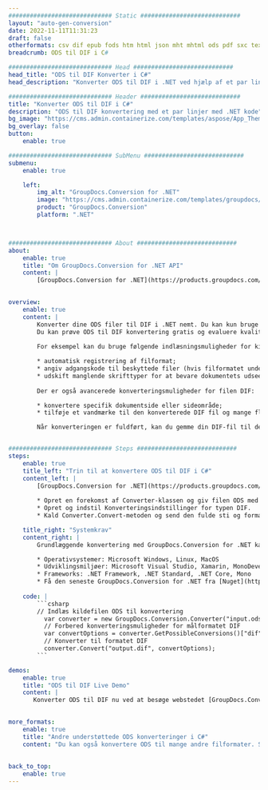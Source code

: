 ```yaml
---
############################# Static ############################
layout: "auto-gen-conversion"
date: 2022-11-11T11:31:23
draft: false
otherformats: csv dif epub fods htm html json mht mhtml ods pdf sxc tex tsv xlam xls xlsb xlsm xlsx xlt xltm xltx xml xps
breadcrumb: ODS til DIF i C#

############################# Head ############################
head_title: "ODS til DIF Konverter i C#"
head_description: "Konverter ODS til DIF i .NET ved hjælp af et par linjer kode. Brug GroupDocs Document Conversion API til at konvertere over 160 filformater."

############################# Header ############################
title: "Konverter ODS til DIF i C#"
description: "ODS til DIF konvertering med et par linjer med .NET kode"
bg_image: "https://cms.admin.containerize.com/templates/aspose/App_Themes/V3/images/bg/header1.png"
bg_overlay: false
button:
    enable: true

############################# SubMenu ############################
submenu:
    enable: true

    left:
        img_alt: "GroupDocs.Conversion for .NET"
        image: "https://cms.admin.containerize.com/templates/groupdocs/images/product-logos/90x90-noborder/groupdocs-conversion-net.png"
        product: "GroupDocs.Conversion"
        platform: ".NET"



############################# About ############################
about:
    enable: true
    title: "Om GroupDocs.Conversion for .NET API"
    content: |
        [GroupDocs.Conversion for .NET](https://products.groupdocs.com/conversion/net/) kan bruges til at konvertere Microsoft Word, Excel, PowerPoint, PDF, Visio og andre formater. GroupDocs.Conversion er en selvstændig API, der er velegnet til back-end og interne systemer, hvor høj ydeevne er påkrævet. Det afhænger ikke af nogen software som Microsoft eller Open Office.
    

overview:
    enable: true
    content: |
        Konverter dine ODS filer til DIF i .NET nemt. Du kan kun bruge et par C# kodelinjer i enhver platform efter eget valg, såsom - Windows, Linux, macOS.
        Du kan prøve ODS til DIF konvertering gratis og evaluere kvaliteten af ​​konverteringsresultaterne. Sammen med simple filkonverteringsscenarier kan du prøve mere avancerede muligheder for at indlæse kilden ODS fil og for at gemme output DIF resultat. 
        
        For eksempel kan du bruge følgende indlæsningsmuligheder for kilden ODS:

        * automatisk registrering af filformat;
        * angiv adgangskode til beskyttede filer (hvis filformatet understøtter det);
        * udskift manglende skrifttyper for at bevare dokumentets udseende.
        
        Der er også avancerede konverteringsmuligheder for filen DIF:

        * konvertere specifik dokumentside eller sideområde;
        * tilføje et vandmærke til den konverterede DIF fil og mange flere.

        Når konverteringen er fuldført, kan du gemme din DIF-fil til den lokale filsti eller ethvert tredjepartslager som FTP, Amazon S3, Google Drive, Dropbox osv. Bemærk venligst - for at konvertere ODS til {{ TO}} er der ikke behov for yderligere software installeret - som MS Office, Open Office, Adobe Acrobat Reader osv.


############################# Steps ############################
steps:
    enable: true
    title_left: "Trin til at konvertere ODS til DIF i C#"
    content_left: |
        [GroupDocs.Conversion for .NET](https://products.groupdocs.com/conversion/net/) gør det nemt for udviklere at konvertere en ODS fil til DIF med et par linjer kode.
        
        * Opret en forekomst af Converter-klassen og giv filen ODS med den fulde sti
        * Opret og indstil Konverteringsindstillinger for typen DIF.
        * Kald Converter.Convert-metoden og send den fulde sti og format (DIF) som en parameter

    title_right: "Systemkrav"
    content_right: |
        Grundlæggende konvertering med GroupDocs.Conversion for .NET kan udføres med nogle få enkle trin. Vores API'er understøttes på alle større platforme og operativsystemer. Før du udfører koden nedenfor, skal du sørge for, at du har følgende forudsætninger installeret på dit system.

        * Operativsystemer: Microsoft Windows, Linux, MacOS
        * Udviklingsmiljøer: Microsoft Visual Studio, Xamarin, MonoDevelop
        * Frameworks: .NET Framework, .NET Standard, .NET Core, Mono
        * Få den seneste GroupDocs.Conversion for .NET fra [Nuget](https://www.nuget.org/packages/groupdocs.conversion)
         
    code: |
        ```csharp    
        // Indlæs kildefilen ODS til konvertering
          var converter = new GroupDocs.Conversion.Converter("input.ods");
          // Forbered konverteringsmuligheder for målformatet DIF
          var convertOptions = converter.GetPossibleConversions()["dif"].ConvertOptions;
          // Konverter til formatet DIF
          converter.Convert("output.dif", convertOptions);
        ```

demos:
    enable: true
    title: "ODS til DIF Live Demo"
    content: |
       Konverter ODS til DIF nu ved at besøge webstedet [GroupDocs.Conversion App](https://products.groupdocs.app/conversion/family). Online demo har følgende fordele
          

more_formats:
    enable: true
    title: "Andre understøttede ODS konverteringer i C#"
    content: "Du kan også konvertere ODS til mange andre filformater. Se venligst listen nedenfor."
       
       
back_to_top:
    enable: true
---
```

